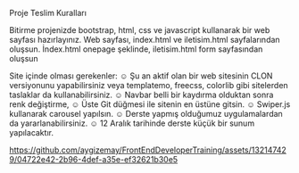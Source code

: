 Proje Teslim Kuralları

Bitirme projenizde bootstrap, html, css ve javascript kullanarak bir web sayfası hazırlayınız.
Web sayfası, index.html ve iletisim.html sayfalarından oluşsun.
İndex.html onepage şeklinde, iletisim.html form sayfasından oluşsun

Site içinde olması gerekenler:
☺ Şu an aktif olan bir web sitesinin CLON versiyonunu yapabilirsiniz veya templatemo, freecss, colorlib gibi sitelerden taslaklar da kullanabilirsiniz.
☺ Navbar belli bir kaydırma olduktan sonra renk değiştirme,
☺ Üste Git düğmesi ile sitenin en üstüne gitsin.
☺ Swiper.js kullanarak carousel yapılsın.
☺ Derste yapmış olduğumuz uygulamalardan da yararlanabilirsiniz.
☺ 12 Aralık tarihinde derste küçük bir sunum yapılacaktır.



https://github.com/aygizemay/FrontEndDeveloperTraining/assets/132147429/04722e42-2b96-4def-a35e-ef32621b30e5


